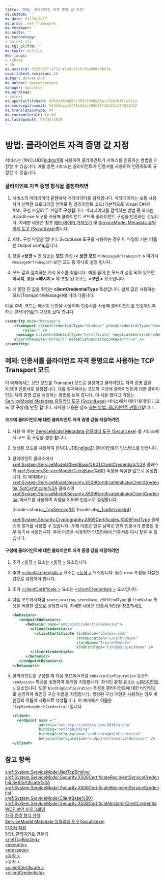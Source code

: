 ```yaml
---
title: '방법: 클라이언트 자격 증명 값 지정'
ms.custom: ''
ms.date: 03/30/2017
ms.prod: .net-framework
ms.reviewer: ''
ms.suite: ''
ms.technology:
- dotnet-clr
ms.tgt_pltfrm: ''
ms.topic: article
dev_langs:
- csharp
- vb
ms.assetid: 82293d7f-471a-4549-8f19-0be890e7b074
caps.latest.revision: 28
author: dotnet-bot
ms.author: dotnetcontent
manager: wpickett
ms.workload:
- dotnet
ms.openlocfilehash: 856d33f88b55c35927998b15acc7bbf8ff1e9fe2
ms.sourcegitcommit: 94d33cadc5ff81d2ac389bf5f26422c227832052
ms.translationtype: MT
ms.contentlocale: ko-KR
ms.lasthandoff: 04/30/2018
---
```

# <a name="how-to-specify-client-credential-values"></a>방법: 클라이언트 자격 증명 값 지정
서비스는 [!INCLUDE[indigo1](../../../includes/indigo1-md.md)]를 사용하여 클라이언트가 서비스를 인증하는 방법을 지정할 수 있습니다. 예를 들면 서비스는 클라이언트가 인증서를 사용하여 인증하도록 규정할 수 있습니다.  
  
### <a name="to-determine-the-client-credential-type"></a>클라이언트 자격 증명 형식을 결정하려면  
  
1.  서비스의 메타데이터 끝점에서 메타데이터를 검색합니다. 메타데이터는 보통 사용자가 선택한 프로그래밍 언어로 된 클라이언트 코드(기본적으로 Visual C#)와 XML 구성 파일의 두 파일로 구성됩니다. 메타데이터를 검색하는 방법 중 하나는 Svcutil.exe 도구를 사용해 클라이언트 코드와 클라이언트 구성을 반환하는 것입니다. 자세한 내용은 참조 [메타 데이터 가져오기](../../../docs/framework/wcf/feature-details/retrieving-metadata.md) 및 [ServiceModel Metadata 유틸리티 도구 (Svcutil.exe)](../../../docs/framework/wcf/servicemodel-metadata-utility-tool-svcutil-exe.md)합니다.  
  
2.  XML 구성 파일을 엽니다. Svcutil.exe 도구를 사용하는 경우 이 파일의 기본 이름은 Output.config입니다.  
  
3.  찾을  **\<보안 >** 인 요소는 **모드** 특성 (**< 보안 모드 =** `MessageOrTransport` **>** 여기서 `MessageOrTransport` 보안 모드 중 하나로 설정 됩니다.  
  
4.  모드 값과 일치하는 자식 요소를 찾습니다. 예를 들어,는 모드가 설정 되어 있으면 **메시지**, 찾을  **\<메시지 >** 에 포함 된 요소는  **\<보안 >** 요소입니다.  
  
5.  에 할당 된 값을 확인는 **clientCredentialType** 특성입니다. 실제 값은 사용하는 모드(Transport/Message)에 따라 다릅니다.  
  
 다음 XML 코드는 메시지 보안을 사용하며 인증서를 사용해 클라이언트를 인증하도록 하는 클라이언트의 구성을 보여 줍니다.  
  
```xml  
<security mode="Message">  
    <transport clientCredentialType="Windows" proxyCredentialType="None"  
        realm="" />  
     <message clientCredentialType="Certificate" negotiateServiceCredential="true"  
    algorithmSuite="Default" establishSecurityContext="true" />  
</security>  
```  
  
## <a name="example-tcp-transport-mode-with-certificate-as-client-credential"></a>예제: 인증서를 클라이언트 자격 증명으로 사용하는 TCP Transport 모드  
 이 예제에서는 보안 모드를 Transport 모드로 설정하고 클라이언트 자격 증명 값을 X.509 인증서로 설정합니다. 다음 절차에서는 코드와 구성에 클라이언트에 대한 클라이언트 자격 증명 값을 설정하는 방법을 보여 줍니다. 이 사용 했다고 가정는 [ServiceModel Metadata 유틸리티 도구 (Svcutil.exe)](../../../docs/framework/wcf/servicemodel-metadata-utility-tool-svcutil-exe.md) 서비스에서 메타 데이터가 (코드 및 구성)를 반환 합니다. 자세한 내용은 참조 [하는 방법: 클라이언트 만들기](../../../docs/framework/wcf/how-to-create-a-wcf-client.md)합니다.  
  
#### <a name="to-specify-the-client-credential-value-on-the-client-in-code"></a>코드에 클라이언트에 대한 클라이언트 자격 증명 값을 지정하려면  
  
1.  사용 하 여는 [ServiceModel Metadata 유틸리티 도구 (Svcutil.exe)](../../../docs/framework/wcf/servicemodel-metadata-utility-tool-svcutil-exe.md) 를 서비스에서 코드 및 구성을 생성 합니다.  
  
2.  생성된 코드를 사용하여 [!INCLUDE[indigo2](../../../includes/indigo2-md.md)] 클라이언트의 인스턴스를 만듭니다.  
  
3.  클라이언트 클래스에서 <xref:System.ServiceModel.ClientBase%601.ClientCredentials%2A> 클래스의 <xref:System.ServiceModel.ClientBase%601> 속성을 적절한 값으로 설정합니다. 이 예제에서는 <xref:System.ServiceModel.Security.X509CertificateInitiatorClientCredential.SetCertificate%2A> 클래스의 <xref:System.ServiceModel.Security.X509CertificateInitiatorClientCredential> 메서드를 사용하여 속성을 X.509 인증서로 설정합니다.  
  
     [!code-csharp[c_TcpService#4](../../../samples/snippets/csharp/VS_Snippets_CFX/c_tcpservice/cs/source.cs#4)]
     [!code-vb[c_TcpService#4](../../../samples/snippets/visualbasic/VS_Snippets_CFX/c_tcpservice/vb/source.vb#4)]  
  
     <xref:System.Security.Cryptography.X509Certificates.X509FindType> 클래스의 열거를 사용할 수 있습니다. 주체 이름은 만료 날짜로 인해 인증서가 변경된 경우 여기서 사용됩니다. 주체 이름을 사용하면 인프라에서 인증서를 다시 찾을 수 있습니다.  
  
#### <a name="to-specify-the-client-credential-value-on-the-client-in-configuration"></a>구성에 클라이언트에 대한 클라이언트 자격 증명 값을 지정하려면  
  
1.  추가 [ \<동작 >](../../../docs/framework/configure-apps/file-schema/wcf/behavior-of-endpointbehaviors.md) 요소는 [ \<동작 >](../../../docs/framework/configure-apps/file-schema/wcf/behaviors.md) 요소입니다.  
  
2.  추가 [ \<clientCredentials >](../../../docs/framework/configure-apps/file-schema/wcf/clientcredentials.md) 요소는 [ \<동작 >](../../../docs/framework/configure-apps/file-schema/wcf/behaviors.md) 요소입니다. 필수 `name` 특성을 적절한 값으로 설정해야 합니다.  
  
3.  추가 [ \<clientCertificate >](../../../docs/framework/configure-apps/file-schema/wcf/clientcertificate-of-servicecredentials.md) 요소는 [ \<clientCredentials >](../../../docs/framework/configure-apps/file-schema/wcf/clientcredentials.md) 요소입니다.  
  
4.  다음 코드에서처럼 `storeLocation`, `storeName`, `x509FindType` 및 `findValue` 특성을 적절한 값으로 설정합니다. 자세한 내용은 [인증서 작업](../../../docs/framework/wcf/feature-details/working-with-certificates.md)을 참조하세요.  
  
    ```xml  
    <behaviors>  
       <endpointBehaviors>  
          <behavior name="endpointCredentialBehavior">  
            <clientCredentials>  
              <clientCertificate findValue="Contoso.com"   
                                 storeLocation="LocalMachine"  
                                 storeName="TrustedPeople"  
                                 x509FindType="FindBySubjectName" />  
            </clientCredentials>  
          </behavior>  
       </endpointBehaviors>  
    </behaviors>  
    ```  
  
5.  클라이언트를 구성할 때 다음 코드에서처럼 `behaviorConfiguration` 요소의 `<endpoint>` 특성을 설정하여 동작을 지정합니다. 자식인 끝점 요소는 [ \<클라이언트 >](../../../docs/framework/configure-apps/file-schema/wcf/client.md) 요소입니다. 또한 `bindingConfiguration` 특성을 클라이언트에 대한 바인딩으로 설정하여 바인딩 구성 이름을 지정합니다. 생성된 구성 파일을 사용하는 경우 바인딩의 이름이 자동으로 생성됩니다. 이 예제에서 이름은 `"tcpBindingWithCredential"`입니다.  
  
    ```xml  
    <client>  
      <endpoint name =""  
                address="net.tcp://contoso.com:8036/aloha"  
                binding="netTcpBinding"  
                bindingConfiguration="tcpBindingWithCredential"  
                behaviorConfiguration="endpointCredentialBehavior" />  
    </client>  
    ```  
  
## <a name="see-also"></a>참고 항목  
 <xref:System.ServiceModel.NetTcpBinding>  
 <xref:System.ServiceModel.Security.X509CertificateRecipientServiceCredential.SetCertificate%2A>  
 <xref:System.ServiceModel.Security.X509CertificateRecipientServiceCredential>  
 <xref:System.ServiceModel.ClientBase%601>  
 <xref:System.ServiceModel.Security.X509CertificateInitiatorClientCredential>  
 [WCF 보안 프로그래밍](../../../docs/framework/wcf/feature-details/programming-wcf-security.md)  
 [자격 증명 형식 선택](../../../docs/framework/wcf/feature-details/selecting-a-credential-type.md)  
 [ServiceModel Metadata 유틸리티 도구(Svcutil.exe)](../../../docs/framework/wcf/servicemodel-metadata-utility-tool-svcutil-exe.md)  
 [인증서 작업](../../../docs/framework/wcf/feature-details/working-with-certificates.md)  
 [방법: 클라이언트 만들기](../../../docs/framework/wcf/how-to-create-a-wcf-client.md)  
 [\<netTcpBinding>](../../../docs/framework/configure-apps/file-schema/wcf/nettcpbinding.md)  
 [\<security>](../../../docs/framework/configure-apps/file-schema/wcf/security-of-nettcpbinding.md)  
 [\<message>](../../../docs/framework/configure-apps/file-schema/wcf/message-element-of-nettcpbinding.md)  
 [\<동작 >](../../../docs/framework/configure-apps/file-schema/wcf/behavior-of-endpointbehaviors.md)  
 [\<동작 >](../../../docs/framework/configure-apps/file-schema/wcf/behaviors.md)  
 [\<clientCertificate >](../../../docs/framework/configure-apps/file-schema/wcf/clientcertificate-of-servicecredentials.md)  
 [\<clientCredentials>](../../../docs/framework/configure-apps/file-schema/wcf/clientcredentials.md)
